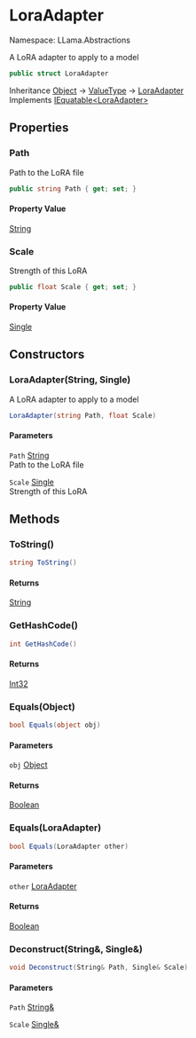 # LoraAdapter

Namespace: LLama.Abstractions

A LoRA adapter to apply to a model

```csharp
public struct LoraAdapter
```

Inheritance [Object](https://docs.microsoft.com/en-us/dotnet/api/system.object) → [ValueType](https://docs.microsoft.com/en-us/dotnet/api/system.valuetype) → [LoraAdapter](./llama.abstractions.loraadapter.md)<br>
Implements [IEquatable&lt;LoraAdapter&gt;](https://docs.microsoft.com/en-us/dotnet/api/system.iequatable-1)

## Properties

### **Path**

Path to the LoRA file

```csharp
public string Path { get; set; }
```

#### Property Value

[String](https://docs.microsoft.com/en-us/dotnet/api/system.string)<br>

### **Scale**

Strength of this LoRA

```csharp
public float Scale { get; set; }
```

#### Property Value

[Single](https://docs.microsoft.com/en-us/dotnet/api/system.single)<br>

## Constructors

### **LoraAdapter(String, Single)**

A LoRA adapter to apply to a model

```csharp
LoraAdapter(string Path, float Scale)
```

#### Parameters

`Path` [String](https://docs.microsoft.com/en-us/dotnet/api/system.string)<br>
Path to the LoRA file

`Scale` [Single](https://docs.microsoft.com/en-us/dotnet/api/system.single)<br>
Strength of this LoRA

## Methods

### **ToString()**

```csharp
string ToString()
```

#### Returns

[String](https://docs.microsoft.com/en-us/dotnet/api/system.string)<br>

### **GetHashCode()**

```csharp
int GetHashCode()
```

#### Returns

[Int32](https://docs.microsoft.com/en-us/dotnet/api/system.int32)<br>

### **Equals(Object)**

```csharp
bool Equals(object obj)
```

#### Parameters

`obj` [Object](https://docs.microsoft.com/en-us/dotnet/api/system.object)<br>

#### Returns

[Boolean](https://docs.microsoft.com/en-us/dotnet/api/system.boolean)<br>

### **Equals(LoraAdapter)**

```csharp
bool Equals(LoraAdapter other)
```

#### Parameters

`other` [LoraAdapter](./llama.abstractions.loraadapter.md)<br>

#### Returns

[Boolean](https://docs.microsoft.com/en-us/dotnet/api/system.boolean)<br>

### **Deconstruct(String&, Single&)**

```csharp
void Deconstruct(String& Path, Single& Scale)
```

#### Parameters

`Path` [String&](https://docs.microsoft.com/en-us/dotnet/api/system.string&)<br>

`Scale` [Single&](https://docs.microsoft.com/en-us/dotnet/api/system.single&)<br>
